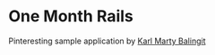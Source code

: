 # One Month Rails

Pinteresting sample application by [Karl Marty Balingit](http://filspiration.com/)